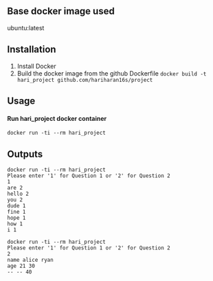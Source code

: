## Base docker image used

ubuntu:latest

## Installation

1. Install Docker
2. Build the docker image from the github Dockerfile
   `docker build -t hari_project github.com/hariharan16s/project`

## Usage

#### Run hari_project docker container

`docker run -ti --rm hari_project`

## Outputs

    docker run -ti --rm hari_project
    Please enter '1' for Question 1 or '2' for Question 2
    1
    are 2
    hello 2
    you 2
    dude 1
    fine 1
    hope 1
    how 1
    i 1

    docker run -ti --rm hari_project
    Please enter '1' for Question 1 or '2' for Question 2
    2
    name alice ryan
    age 21 30
    -- -- 40
